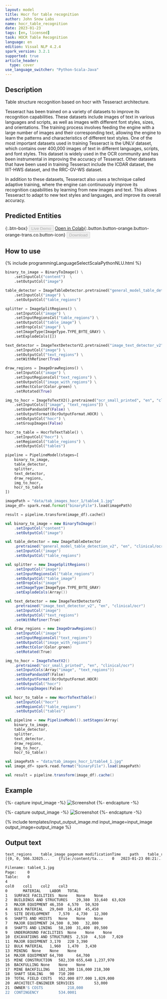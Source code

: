 ```yaml
---
layout: model
title: Hocr for table recognition
author: John Snow Labs
name: hocr_table_recognition
date: 2023-01-23
tags: [en, licensed]
task: HOCR Table Recognition
language: en
edition: Visual NLP 4.2.4
spark_version: 3.2.1
supported: true
article_header:
  type: cover
use_language_switcher: "Python-Scala-Java"
---
```


## Description

Table structure recognition based on hocr with Tesseract architecture. 

Tesseract has been trained on a variety of datasets to improve its recognition capabilities. These datasets include images of text in various languages and scripts, as well as images with different font styles, sizes, and orientations. The training process involves feeding the engine with a large number of images and their corresponding text, allowing the engine to learn the patterns and characteristics of different text styles. One of the most important datasets used in training Tesseract is the UNLV dataset, which contains over 400,000 images of text in different languages, scripts, and font styles. This dataset is widely used in the OCR community and has been instrumental in improving the accuracy of Tesseract. Other datasets that have been used in training Tesseract include the ICDAR dataset, the IIIT-HWS dataset, and the RRC-GV-WS dataset.

In addition to these datasets, Tesseract also uses a technique called adaptive training, where the engine can continuously improve its recognition capabilities by learning from new images and text. This allows Tesseract to adapt to new text styles and languages, and improve its overall accuracy.


## Predicted Entities

{:.btn-box}
<button class="button button-orange" disabled>Live Demo</button>
[Open in Colab](https://github.com/JohnSnowLabs/spark-ocr-workshop/tree/master/jupyter/Cards/SparkOcrImageTableRecognitionWHOCR.ipynb){:.button.button-orange.button-orange-trans.co.button-icon}
<button class="button button-orange" disabled>Download</button>


## How to use

<div class="tabs-box" markdown="1">
{% include programmingLanguageSelectScalaPythonNLU.html %}

```python
binary_to_image = BinaryToImage() \
    .setInputCol("content")  \
    .setOutputCol("image") 

table_detector = ImageTableDetector.pretrained("general_model_table_detection_v2", "en", "clinical/ocr") \
    .setInputCol("image") \
    .setOutputCol("table_regions")

splitter = ImageSplitRegions() \
    .setInputCol("image") \
    .setInputRegionsCol("table_regions") \
    .setOutputCol("table_image") \
    .setDropCols("image") \
    .setImageType(ImageType.TYPE_BYTE_GRAY) \
    .setExplodeCols([])

text_detector = ImageTextDetectorV2.pretrained("image_text_detector_v2", "en", "clinical/ocr") \
    .setInputCol("image") \
    .setOutputCol("text_regions") \
    .setWithRefiner(True)

draw_regions = ImageDrawRegions() \
    .setInputCol("image") \
    .setInputRegionsCol("text_regions") \
    .setOutputCol("image_with_regions") \
    .setRectColor(Color.green) \
    .setRotated(True)

img_to_hocr = ImageToTextV2().pretrained("ocr_small_printed", "en", "clinical/ocr") \
    .setInputCols(["image", "text_regions"]) \
    .setUsePandasUdf(False) \
    .setOutputFormat(OcrOutputFormat.HOCR) \
    .setOutputCol("hocr") \
    .setGroupImages(False)

hocr_to_table = HocrToTextTable() \
    .setInputCol("hocr") \
    .setRegionCol("table_regions") \
    .setOutputCol("tables")

pipeline = PipelineModel(stages=[
    binary_to_image,
    table_detector,
    splitter,
    text_detector,
    draw_regions,
    img_to_hocr,
    hocr_to_table
])

imagePath = "data/tab_images_hocr_1/table4_1.jpg"
image_df= spark.read.format("binaryFile").load(imagePath)

result = pipeline.transform(image_df).cache()
```
```scala
val binary_to_image = new BinaryToImage() 
    .setInputCol("content")  
    .setOutputCol("image") 

val table_detector = new ImageTableDetector
    .pretrained("general_model_table_detection_v2", "en", "clinical/ocr") 
    .setInputCol("image") 
    .setOutputCol("table_regions")

val splitter = new ImageSplitRegions() 
    .setInputCol("image") 
    .setInputRegionsCol("table_regions") 
    .setOutputCol("table_image") 
    .setDropCols("image") 
    .setImageType(ImageType.TYPE_BYTE_GRAY) 
    .setExplodeCols(Array())

val text_detector = new ImageTextDetectorV2
    .pretrained("image_text_detector_v2", "en", "clinical/ocr") 
    .setInputCol("image") 
    .setOutputCol("text_regions") 
    .setWithRefiner(True)

val draw_regions = new ImageDrawRegions() 
    .setInputCol("image") 
    .setInputRegionsCol("text_regions") 
    .setOutputCol("image_with_regions") 
    .setRectColor(Color.green) 
    .setRotated(True)

img_to_hocr = ImageToTextV2()
    .pretrained("ocr_small_printed", "en", "clinical/ocr") 
    .setInputCols(Array("image", "text_regions")) 
    .setUsePandasUdf(False) 
    .setOutputFormat(OcrOutputFormat.HOCR) 
    .setOutputCol("hocr") 
    .setGroupImages(False)

val hocr_to_table = new HocrToTextTable() 
    .setInputCol("hocr") 
    .setRegionCol("table_regions") 
    .setOutputCol("tables")

val pipeline = new PipelineModel().setStages(Array(
    binary_to_image, 
    table_detector, 
    splitter, 
    text_detector, 
    draw_regions, 
    img_to_hocr, 
    hocr_to_table))

val imagePath = "data/tab_images_hocr_1/table4_1.jpg"
val image_df= spark.read.format("binaryFile").load(imagePath)

val result = pipeline.transform(image_df).cache()
```
</div>

## Example

{%- capture input_image -%}
![Screenshot](/assets/images/examples_ocr/image13.png)
{%- endcapture -%}

{%- capture output_image -%}
![Screenshot](/assets/images/examples_ocr/image13_out.png)
{%- endcapture -%}


{% include templates/input_output_image.md
input_image=input_image
output_image=output_image
%}

## Output text

```bash
text_regions	table_image	pagenum	modificationTime	path	table_regions	length	image	image_with_regions	hocr	tables	exception	table_index
[{0, 0, 566.32025...	{file:/content/ta...	0	2023-01-23 08:21:...	file:/content/tab...	{0, 0, 40.0, 0.0,...	172124	{file:/content/ta...	{file:/content/ta...	<?xml version="1....	{0, 0, 0.0, 0.0,...	null	0
```

```bash
Filename: table4_1.jpg
Page:     0
Table:    0
4
col0	col1	col2	col3
0		MATERIAL	LABOR	TOTAL
1	SURFACE FACILITIES	None	None	None
2	BUILDINGS AND STRUCTURES	29,380	33,640	63,020
3	MAJOR EQUIPMENT	46,350	4,570	50,920
4	BULK MATERIAL	29,040	16,410	45,450
5	SITE DEVELOPMENT	7,570	4,730	12,300
6	SHAFTS AND HOISTS	None	None	None
7	MAJOR EQUIPMENT	24,500	8,300	32,800
8	SHAFTS AND LINING	58,100	31,400	89,500
9	UNDERGROUND FACILITIES	None	None	None
10	EXCAVATIONS AND STRUCTURES	2,510	4,510	7,020
11	MAJOR EQUIPMENT	3,170	220	3,390
12	BULK MATERIAL	1,960	1,470	3,430
13	MINING	None	None	None
14	MAJOR EQUIPMENT	64,700		64,700
15	MINE CONSTRUCTION	582,330	655,640	1,237,970
16	BACKFULLING	None	None	None
17	MINE BACKFILLING	102,300	116,000	218,300
18	SHAFT SEALING	90	710	200
19	TOTAL FIELD COSTS	952.000	877.000	1,829,000
20	ARCHITECT-ENGINEER SERVICES			53,000
21	OWNER'S COSTS			218,000
22	CONTINGENCY			534.0001
```




